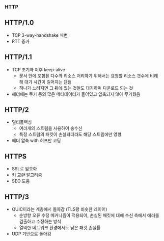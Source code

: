 ### HTTP

## HTTP/1.0
- TCP 3-way-handshake 매번
- RTT 증가

## HTTP/1.1
- TCP 초기화 이후 keep-alive
  - 문서 안에 포함된 다수의 리소스 처리하기 위해서는 요청할 리소스 갯수에 비례해 대기 시간이 길어지는 단점
  - 하나가 느려지면 그 뒤에 있는 것들도 대기하며 다운로드 되는 것
- 헤더에는 쿠키 등의 많은 메타데이터가 들어있고 압축되지 않아 무거웠음

## HTTP/2
- 멀티플렉싱
  - 여러개의 스트림을 사용하여 송수신
  - 특정 스트림의 패킷이 손실되더라도 해당 스트림에만 영향
- 헤더 압축 with 허프만 코딩

## HTTPS
- SSL로 암호화
- 키 교환 알고리즘
- SEO 도움

## HTTP/3
- QUIC이라는 계층에서 돌아감 (TLS랑 비슷한 레이어)
  - 순방향 오류 수정 메커니즘이 적용되어, 손실된 패킷에 대해 수신 측에서 에러를 검출하고 수정하는 방식
  - 열악한 네트워크 환경에서도 낮은 패킷 손실률
- UDP 기반으로 돌아감